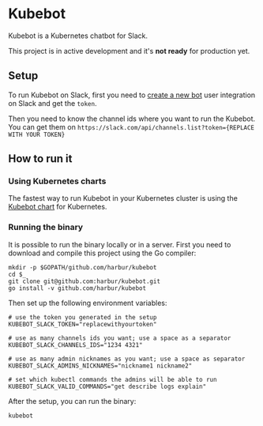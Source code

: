 # Kubebot

Kubebot is a Kubernetes chatbot for Slack. 

This project is in active development and it's __not ready__ for production yet.

## Setup
To run Kubebot on Slack, first you need to [create a new bot](https://my.slack.com/services/new/bot) user integration on Slack and get the `token`.

Then you need to know the channel ids where you want to run the Kubebot. You can get them on `https://slack.com/api/channels.list?token={REPLACE WITH YOUR TOKEN}`

## How to run it

### Using Kubernetes charts

The fastest way to run Kubebot in your Kubernetes cluster is using the [Kubebot chart](https://github.com/harbur/kubebot-chart) for Kubernetes.


### Running the binary

It is possible to run the binary locally or in a server. First you need to download and compile this project using the Go compiler:

```
mkdir -p $GOPATH/github.com/harbur/kubebot
cd $_
git clone git@github.com:harbur/kubebot.git
go install -v github.com/harbur/kubebot
```


Then set up the following environment variables:

```
# use the token you generated in the setup
KUBEBOT_SLACK_TOKEN="replacewithyourtoken" 

# use as many channels ids you want; use a space as a separator
KUBEBOT_SLACK_CHANNELS_IDS="1234 4321" 

# use as many admin nicknames as you want; use a space as separator
KUBEBOT_SLACK_ADMINS_NICKNAMES="nickname1 nickname2" 

# set which kubectl commands the admins will be able to run
KUBEBOT_SLACK_VALID_COMMANDS="get describe logs explain"
```


After the setup, you can run the binary:

```
kubebot
```